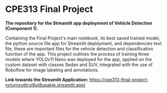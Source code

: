 # CPE313 Final Project
**The repository for the Streamlit app deployment of Vehicle Detection (Component 1).**

Containing the Final Project's main notebook, its best saved trained model, the python source file app for Streamlit deployment, and dependencies text file, these are important files for the vehicle detection and classification function of the app. This project outlines the process of training three models where YOLOv11 Nano was deployed for the app, applied on the custom dataset with classes Sedan and SUV, integrated with the use of Roboflow for image labeling and annotations. 

**Link towards the Streamlit Application:** https://cpe313-final-project-nxtumxvdtrxl8ut8upakje.streamlit.app/
